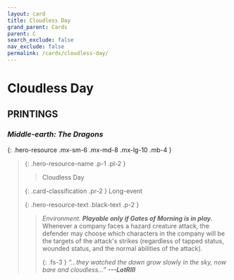 ```yaml
---
layout: card
title: Cloudless Day
grand_parent: Cards
parent: C
search_exclude: false
nav_exclude: false
permalink: /cards/cloudless-day/
---
```


# Cloudless Day


## PRINTINGS


### _Middle-earth: The Dragons_

{: .hero-resource .mx-sm-6 .mx-md-8 .mx-lg-10 .mb-4 }
> {: .hero-resource-name .p-1 .pl-2 }
> > <div class="card-mp"></div>
> > <div class="card-name">Cloudless Day</div>
>
> {: .card-classification .pr-2 }
> Long-event
>
> {: .hero-resource-text .black-text .p-2 }
> > _Environment._ ***Playable only if Gates of Morning is in play.*** Whenever a company faces a hazard creature attack, the defender may choose which characters in the company will be the targets of the attack's strikes (regardless of tapped status, wounded status, and the normal abilities of the attack).   
> > 
> > {: .fs-3 } 
> > _“...they watched the dawn grow slowly in the sky, now bare and cloudless...”_ ***---&#65279;LotRIII*** 
> 
